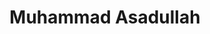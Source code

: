 ---
title: "Muhammad Asadullah"
position: "Forward"
height: "6'"
image: "https://placehold.co/80x80/png"
bio: "Athletic player with excellent slashing ability."
team: "17U"
--- 
